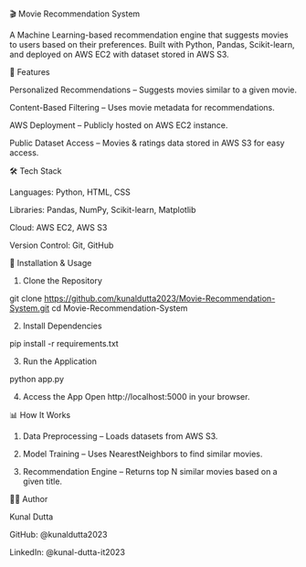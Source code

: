 🎬 Movie Recommendation System

A Machine Learning-based recommendation engine that suggests movies to users based on their preferences. Built with Python, Pandas, Scikit-learn, and deployed on AWS EC2 with dataset stored in AWS S3.

📌 Features

Personalized Recommendations – Suggests movies similar to a given movie.

Content-Based Filtering – Uses movie metadata for recommendations.

AWS Deployment – Publicly hosted on AWS EC2 instance.

Public Dataset Access – Movies & ratings data stored in AWS S3 for easy access.


🛠️ Tech Stack

Languages: Python, HTML, CSS

Libraries: Pandas, NumPy, Scikit-learn, Matplotlib

Cloud: AWS EC2, AWS S3

Version Control: Git, GitHub


🚀 Installation & Usage

1. Clone the Repository

git clone https://github.com/kunaldutta2023/Movie-Recommendation-System.git
cd Movie-Recommendation-System


2. Install Dependencies

pip install -r requirements.txt


3. Run the Application

python app.py


4. Access the App
Open http://localhost:5000 in your browser.



📊 How It Works

1. Data Preprocessing – Loads datasets from AWS S3.


2. Model Training – Uses NearestNeighbors to find similar movies.


3. Recommendation Engine – Returns top N similar movies based on a given title.


👨‍💻 Author

Kunal Dutta

GitHub: @kunaldutta2023

LinkedIn: @kunal-dutta-it2023
